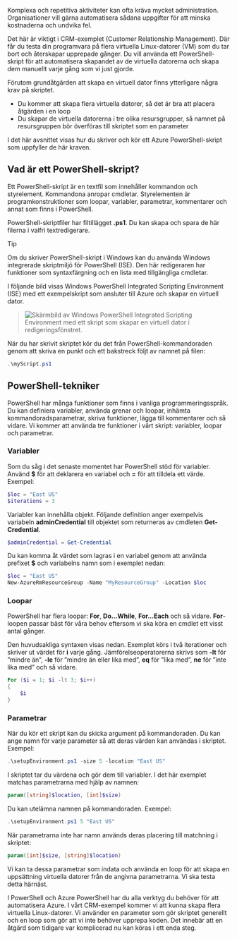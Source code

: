 Komplexa och repetitiva aktiviteter kan ofta kräva mycket administration. Organisationer vill gärna automatisera sådana uppgifter för att minska kostnaderna och undvika fel.

Det här är viktigt i CRM-exemplet (Customer Relationship Management). Där får du testa din programvara på flera virtuella Linux-datorer (VM) som du tar bort och återskapar upprepade gånger. Du vill använda ett PowerShell-skript för att automatisera skapandet av de virtuella datorerna och skapa dem manuellt varje gång som vi just gjorde.

Förutom grundåtgärden att skapa en virtuell dator finns ytterligare några krav på skriptet. 
- Du kommer att skapa flera virtuella datorer, så det är bra att placera åtgärden i en loop
- Du skapar de virtuella datorerna i tre olika resursgrupper, så namnet på resursgruppen bör överföras till skriptet som en parameter

I det här avsnittet visas hur du skriver och kör ett Azure PowerShell-skript som uppfyller de här kraven.

## <a name="what-is-a-powershell-script"></a>Vad är ett PowerShell-skript?
Ett PowerShell-skript är en textfil som innehåller kommandon och styrelement. Kommandona anropar cmdletar. Styrelementen är programkonstruktioner som loopar, variabler, parametrar, kommentarer och annat som finns i PowerShell.

PowerShell-skriptfiler har filtillägget **.ps1**. Du kan skapa och spara de här filerna i valfri textredigerare. 

> [!TIP]
> Om du skriver PowerShell-skript i Windows kan du använda Windows integrerade skriptmiljö för PowerShell (ISE). Den här redigeraren har funktioner som syntaxfärgning och en lista med tillgängliga cmdletar.
>
I följande bild visas Windows PowerShell Integrated Scripting Environment (ISE) med ett exempelskript som ansluter till Azure och skapar en virtuell dator.

>![Skärmbild av Windows PowerShell Integrated Scripting Environment med ett skript som skapar en virtuell dator i redigeringsfönstret.](../media/7-windows-powershell-ise-screenshot.png)

När du har skrivit skriptet kör du det från PowerShell-kommandoraden genom att skriva en punkt och ett bakstreck följt av namnet på filen:

```powershell
.\myScript.ps1
```

## <a name="powershell-techniques"></a>PowerShell-tekniker
PowerShell har många funktioner som finns i vanliga programmeringsspråk. Du kan definiera variabler, använda grenar och loopar, inhämta kommandoradsparametrar, skriva funktioner, lägga till kommentarer och så vidare. Vi kommer att använda tre funktioner i vårt skript: variabler, loopar och parametrar.

### <a name="variables"></a>Variabler
Som du såg i det senaste momentet har PowerShell stöd för variabler. Använd **$** för att deklarera en variabel och **=** för att tilldela ett värde. Exempel:

```powershell
$loc = "East US"
$iterations = 3
```

Variabler kan innehålla objekt. Följande definition anger exempelvis variabeln **adminCredential** till objektet som returneras av cmdleten **Get-Credential**.

```powershell
$adminCredential = Get-Credential
```

Du kan komma åt värdet som lagras i en variabel genom att använda prefixet **$** och variabelns namn som i exemplet nedan: 

```powershell
$loc = "East US"
New-AzureRmResourceGroup -Name "MyResourceGroup" -Location $loc
```

### <a name="loops"></a>Loopar
PowerShell har flera loopar: **For**, **Do...While**, **For...Each** och så vidare. **For**-loopen passar bäst för våra behov eftersom vi ska köra en cmdlet ett visst antal gånger.

Den huvudsakliga syntaxen visas nedan. Exemplet körs i två iterationer och skriver ut värdet för **i** varje gång. Jämförelseoperatorerna skrivs som **-lt** för ”mindre än”, **-le** för ”mindre än eller lika med”, **eq** för ”lika med”, **ne** för ”inte lika med” och så vidare.

```powershell
For ($i = 1; $i -lt 3; $i++)
{
    $i
}
```

### <a name="parameters"></a>Parametrar
När du kör ett skript kan du skicka argument på kommandoraden. Du kan ange namn för varje parameter så att deras värden kan användas i skriptet. Exempel:

```powershell
.\setupEnvironment.ps1 -size 5 -location "East US"
```

I skriptet tar du värdena och gör dem till variabler. I det här exemplet matchas parametrarna med hjälp av namnen:

```powershell
param([string]$location, [int]$size)
```

Du kan utelämna namnen på kommandoraden. Exempel:

```powershell
.\setupEnvironment.ps1 5 "East US"
```

När parametrarna inte har namn används deras placering till matchning i skriptet:

```powershell
param([int]$size, [string]$location)
```

Vi kan ta dessa parametrar som indata och använda en loop för att skapa en uppsättning virtuella datorer från de angivna parametrarna. Vi ska testa detta härnäst.

I PowerShell och Azure PowerShell har du alla verktyg du behöver för att automatisera Azure. I vårt CRM-exempel kommer vi att kunna skapa flera virtuella Linux-datorer. Vi använder en parameter som gör skriptet generellt och en loop som gör att vi inte behöver upprepa koden. Det innebär att en åtgärd som tidigare var komplicerad nu kan köras i ett enda steg.